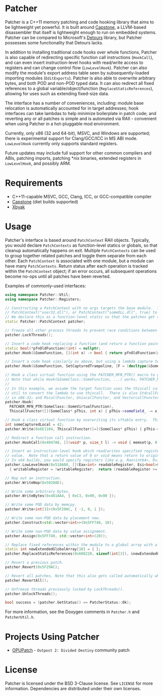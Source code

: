# Patcher

Patcher is a C++11 memory patching and code hooking library that aims to be lightweight yet powerful. It is built around [Capstone](https://www.capstone-engine.org/), a LLVM-based disassembler that itself is lightweight enough to run on embedded systems. Patcher can be compared to Microsoft's [Detours](https://github.com/microsoft/detours) library, but Patcher possesses some functionality that Detours lacks.

In addition to installing traditional code hooks over whole functions, Patcher is also capable of redirecting specific function call instructions (`HookCall`), and can even insert instruction-level hooks with read/write access to registers and can change control flow (`LowLevelHook`). Patcher can also modify the module's export address table seen by subsequently-loaded importing modules (`EditExports`). Patcher is also able to overwrite arbitrary bytes, and both POD and non-POD typed data. It can also redirect all fixed references to a global variable/object/function (`ReplaceStaticReferences`), allowing for uses such as extending fixed-size data.

The interface has a number of conveniences, including: module base relocation is automatically accounted for in target addresses; hook interfaces can take lambdas to help minimize boilerplate in patch code; and reverting any or all patches is simple and is automated via RAII - convenient when using Patcher in a hot-pluggable mod environment.

Currently, only x86 (32 and 64-bit), MSVC, and Windows are supported; there is experimental support for Clang/GCC/ICC in MS ABI mode. `LowLevelHook` currently only supports standard registers.

Future updates may include full support for other common compilers and ABIs, patching imports, patching \*nix binaries, extended registers in `LowLevelHook`, and possibly ARM.

# Requirements

* C++11-capable MSVC, GCC, Clang, ICC, or GCC-compatible compiler
* [Capstone](https://www.capstone-engine.org/) (diet builds supported)
* [Xbyak](https://github.com/herumi/xbyak)

# Usage

Patcher's interface is based around `PatchContext` RAII objects. Typically, you would declare `PatchContexts` as function-level statics or globals, so that cleanup automatically happens on exit. Multiple `PatchContexts` can be used to group together related patches and toggle them separate from each other. Each `PatchContext` is associated with one module, but a module can have many `PatchContexts`. Return status after each operation is tracked within the `PatchContext` object; if an error occurs, all subsequent operations become no-ops until all patches have been reverted.

Examples of commonly-used interfaces:

```C++
using namespace Patcher::Util;
using namespace Patcher::Registers;

// Constructing a PatchContext with no args targets the base module.  To target other modules, we could do e.g.
// PatchContext("user32.dll"), or PatchContext("someDLL.dll", true) to load and hold a reference to the module.
// We declare this as a function-level static so that the patches get reverted when this module gets unloaded.
static Patcher::PatchContext patcher;

// Freeze all other process threads to prevent race conditions between patching and executing.
patcher.LockThreads();

// Insert a code hook replacing a function (and return a function pointer used to call the original function).
static bool(*pfnOldFunction)(int) = nullptr;
patcher.Hook(&SomeFunction, [](int x) -> bool { return pfnOldFunction(x+1); }, &pfnOldFunction);

// Insert a code hook similarly as above, but using a lambda capture to hold the original function pointer.
patcher.Hook(&SomeFunction, SetCapturedTrampoline, [F = (decltype(&SomeFunction))0](int x) -> bool { return F(x+1); });

// Hook a class virtual function using the PATCHER_MFN_PTR() macro to get its address.
// Note that while Hook(&SomeClass::SomeFunction, ...) works, PATCHER_MFN_PTR() is more robust for virtual functions.
//
// In this example, we assume the target function uses the thiscall calling convention, so we use the ThiscallFunctor
// util to convert the lambda to use thiscall.  There is also StdcallFunctor, FastcallFunctor, and VectorcallFunctor
// in x86-32; and MscallFunctor, UnixcallFunctor, and VectorcallFunctor in x86-64.
patcher.Hook(
  PATCHER_MFN_PTR(SomeClass::SomeVirtualFunction),
  ThiscallFunctor([](SomeClass* pThis, int x) { pThis->someField_ -= x; }));

// Hook a class virtual function by overwriting its vftable entry.  This will not hook the function for subclasses.
int someCapturedLocal = 42;
patcher.Write(0x6E1104, ThiscallFunctor([=](SomeClass* pThis) { pThis->someField_ -= someCapturedLocal; }));

// Redirect a function call instruction.
patcher.HookCall(0x4047A8, [](void* p, size_t l) -> void { memset(p, 0, l); });

// Insert an instruction-level hook which read/writes specified registers and maybe changes control flow via return
// value.  Note that a return value of 0 or void means return to origin.  Esp<T&, N> references (esp + N) on the stack.
// In x64 builds, you would specify registers like e.g. Rax<int64>, Rsi<bool>&, Rsp<int16&, 24>.
patcher.LowLevelHook(0x518A00, [](Eax<int> readableRegister, Esi<bool>& writableRegister, Esp<int16&, 12> stackValue)
  { writableRegister = !writableRegister;  return (readableRegister >= stackValue) ? 0 : 0x518B20; });

// Nop out an instruction.
patcher.WriteNop(0x5020AE);

// Write some arbitrary bytes.
patcher.WriteBytes(0x481AA4, { 0xC3, 0x90, 0x90 });

// Write some POD data by memcpy.
patcher.Write<int[3]>(0x5F29AC, { -1, 0, 1 });

// Write some non-POD data by placement new.
patcher.Construct<std::vector<int>>(0x5FF740, 10);

// Write some non-POD data by value assignment.
patcher.Assign(0x5FF740, std::vector<int>(20));

// Replace fixed references within the module to a global array with a larger-sized one.
static int newExtendedGlobalArray[10] = { };
patcher.ReplaceStaticReferences(0x608220, sizeof(int[3]), &newExtendedGlobalArray);

// Revert a previous patch.
patcher.Revert(0x5F29AC);

// Revert all patches. Note that this also gets called automatically when the PatchContext is destroyed.
patcher.RevertAll();

// Unfreeze threads previously locked by LockThreads().
patcher.UnlockThreads();

bool success = (patcher.GetStatus() == PatcherStatus::Ok);
```

For more information, see the Doxygen comments in `Patcher.h` and `PatcherUtil.h`.

# Projects Using Patcher

* [OPUPatch](https://github.com/OutpostUniverse/OPUPatch) - `Outpost 2: Divided Destiny` community patch

# License

Patcher is licensed under the BSD 3-Clause license.  See `LICENSE` for more information.  Dependencies are distributed under their own licenses.
